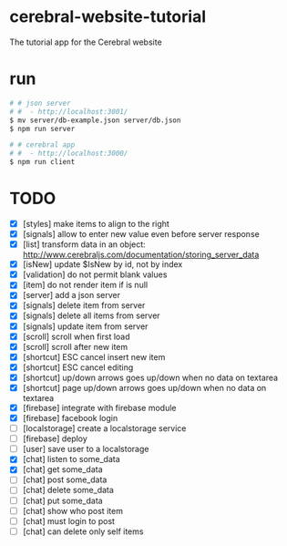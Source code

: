 # cerebral-website-tutorial

The tutorial app for the Cerebral website

# run

```sh
# # json server
# #  - http://localhost:3001/
$ mv server/db-example.json server/db.json
$ npm run server

# # cerebral app
# #  - http://localhost:3000/
$ npm run client
```

# TODO

- [x] [styles] make items to align to the right
- [x] [signals] allow to enter new value even before server response
- [x] [list] transform data in an object: http://www.cerebraljs.com/documentation/storing_server_data
- [x] [isNew] update $IsNew by id, not by index
- [x] [validation] do not permit blank values
- [x] [item] do not render item if is null
- [x] [server] add a json server
- [x] [signals] delete item from server
- [x] [signals] delete all items from server
- [x] [signals] update item from server
- [x] [scroll] scroll when first load
- [x] [scroll] scroll after new item
- [x] [shortcut] ESC cancel insert new item
- [x] [shortcut] ESC cancel editing
- [x] [shortcut] up/down arrows goes up/down when no data on textarea
- [x] [shortcut] page up/down arrows goes up/down when no data on textarea
- [x] [firebase] integrate with firebase module
- [x] [firebase] facebook login
- [ ] [localstorage] create a localstorage service
- [ ] [firebase] deploy
- [ ] [user] save user to a localstorage
- [x] [chat] listen to some_data
- [x] [chat] get some_data
- [ ] [chat] post some_data
- [ ] [chat] delete some_data
- [ ] [chat] put some_data
- [ ] [chat] show who post item
- [ ] [chat] must login to post
- [ ] [chat] can delete only self items
